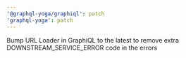 ```yaml
---
'@graphql-yoga/graphiql': patch
'graphql-yoga': patch
---
```


Bump URL Loader in GraphiQL to the latest to remove extra DOWNSTREAM_SERVICE_ERROR code in the errors
